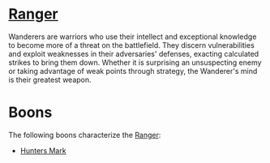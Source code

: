 # [Ranger](Ranger.md)
Wanderers are warriors who use their intellect and exceptional knowledge to become more of a threat on the battlefield. They discern vulnerabilities and exploit weaknesses in their adversaries' defenses, exacting calculated strikes to bring them down. Whether it is surprising an unsuspecting enemy or taking advantage of weak points through strategy, the Wanderer's mind is their greatest weapon.

# Boons
The following boons characterize the [Ranger](Ranger.md):

- [Hunters Mark](../../Player%20Handbook/Boons/Hunters%20Mark.md)
